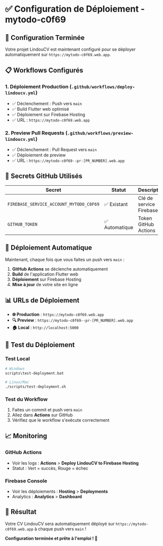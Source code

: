 # ✅ Configuration de Déploiement - mytodo-c0f69

## 🎯 Configuration Terminée

Votre projet LindouCV est maintenant configuré pour se déployer automatiquement sur `https://mytodo-c0f69.web.app`.

## 📋 Workflows Configurés

### 1. **Déploiement Production** (`.github/workflows/deploy-lindoucv.yml`)
- ✅ Déclenchement : Push vers `main`
- ✅ Build Flutter web optimisé
- ✅ Déploiement sur Firebase Hosting
- ✅ URL : `https://mytodo-c0f69.web.app`

### 2. **Preview Pull Requests** (`.github/workflows/preview-lindoucv.yml`)
- ✅ Déclenchement : Pull Request vers `main`
- ✅ Déploiement de preview
- ✅ URL : `https://mytodo-c0f69--pr-[PR_NUMBER].web.app`

## 🔐 Secrets GitHub Utilisés

| Secret | Statut | Description |
|--------|--------|-------------|
| `FIREBASE_SERVICE_ACCOUNT_MYTODO_C0F69` | ✅ Existant | Clé de service Firebase |
| `GITHUB_TOKEN` | ✅ Automatique | Token GitHub Actions |

## 🚀 Déploiement Automatique

Maintenant, chaque fois que vous faites un push vers `main` :

1. **GitHub Actions** se déclenche automatiquement
2. **Build** de l'application Flutter web
3. **Déploiement** sur Firebase Hosting
4. **Mise à jour** de votre site en ligne

## 📊 URLs de Déploiement

- **🌐 Production** : `https://mytodo-c0f69.web.app`
- **🔍 Preview** : `https://mytodo-c0f69--pr-[PR_NUMBER].web.app`
- **🏠 Local** : `http://localhost:5000`

## 🧪 Test du Déploiement

### Test Local
```bash
# Windows
scripts\test-deployment.bat

# Linux/Mac
./scripts/test-deployment.sh
```

### Test du Workflow
1. Faites un commit et push vers `main`
2. Allez dans **Actions** sur GitHub
3. Vérifiez que le workflow s'exécute correctement

## 📈 Monitoring

### GitHub Actions
- Voir les logs : **Actions** > **Deploy LindouCV to Firebase Hosting**
- Statut : Vert = succès, Rouge = échec

### Firebase Console
- Voir les déploiements : **Hosting** > **Deployments**
- Analytics : **Analytics** > **Dashboard**

## 🎉 Résultat

Votre CV LindouCV sera automatiquement déployé sur `https://mytodo-c0f69.web.app` à chaque push vers `main` !

**Configuration terminée et prête à l'emploi ! 🚀** 